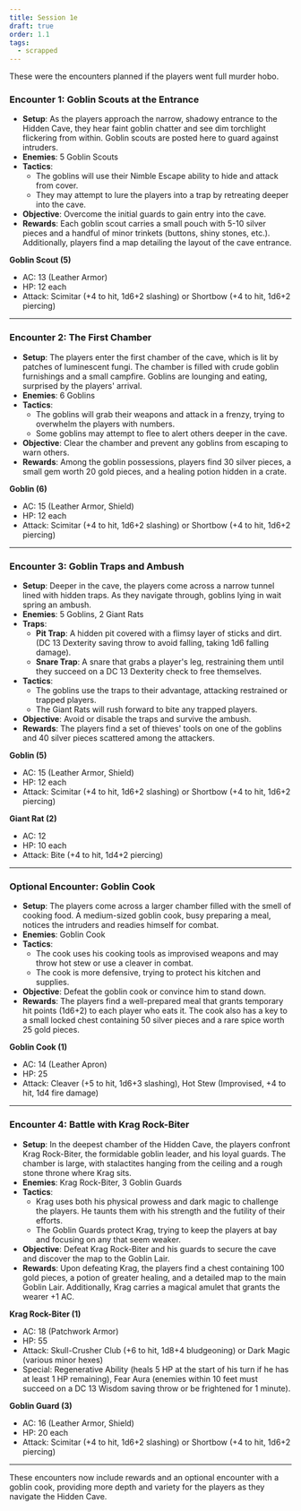 ```yaml
---
title: Session 1e
draft: true
order: 1.1
tags:
  - scrapped
---
```

These were the encounters planned if the players went full murder hobo.

### Encounter 1: Goblin Scouts at the Entrance

- **Setup**: As the players approach the narrow, shadowy entrance to the Hidden Cave, they hear faint goblin chatter and see dim torchlight flickering from within. Goblin scouts are posted here to guard against intruders.
- **Enemies**: 5 Goblin Scouts
- **Tactics**:
  - The goblins will use their Nimble Escape ability to hide and attack from cover.
  - They may attempt to lure the players into a trap by retreating deeper into the cave.
- **Objective**: Overcome the initial guards to gain entry into the cave.
- **Rewards**: Each goblin scout carries a small pouch with 5-10 silver pieces and a handful of minor trinkets (buttons, shiny stones, etc.). Additionally, players find a map detailing the layout of the cave entrance.

**Goblin Scout (5)**

- AC: 13 (Leather Armor)
- HP: 12 each
- Attack: Scimitar (+4 to hit, 1d6+2 slashing) or Shortbow (+4 to hit, 1d6+2 piercing)

---

### Encounter 2: The First Chamber

- **Setup**: The players enter the first chamber of the cave, which is lit by patches of luminescent fungi. The chamber is filled with crude goblin furnishings and a small campfire. Goblins are lounging and eating, surprised by the players' arrival.
- **Enemies**: 6 Goblins
- **Tactics**:
  - The goblins will grab their weapons and attack in a frenzy, trying to overwhelm the players with numbers.
  - Some goblins may attempt to flee to alert others deeper in the cave.
- **Objective**: Clear the chamber and prevent any goblins from escaping to warn others.
- **Rewards**: Among the goblin possessions, players find 30 silver pieces, a small gem worth 20 gold pieces, and a healing potion hidden in a crate.

**Goblin (6)**

- AC: 15 (Leather Armor, Shield)
- HP: 12 each
- Attack: Scimitar (+4 to hit, 1d6+2 slashing) or Shortbow (+4 to hit, 1d6+2 piercing)

---

### Encounter 3: Goblin Traps and Ambush

- **Setup**: Deeper in the cave, the players come across a narrow tunnel lined with hidden traps. As they navigate through, goblins lying in wait spring an ambush.
- **Enemies**: 5 Goblins, 2 Giant Rats
- **Traps**:
  - **Pit Trap**: A hidden pit covered with a flimsy layer of sticks and dirt. (DC 13 Dexterity saving throw to avoid falling, taking 1d6 falling damage).
  - **Snare Trap**: A snare that grabs a player's leg, restraining them until they succeed on a DC 13 Dexterity check to free themselves.
- **Tactics**:
  - The goblins use the traps to their advantage, attacking restrained or trapped players.
  - The Giant Rats will rush forward to bite any trapped players.
- **Objective**: Avoid or disable the traps and survive the ambush.
- **Rewards**: The players find a set of thieves' tools on one of the goblins and 40 silver pieces scattered among the attackers.

**Goblin (5)**

- AC: 15 (Leather Armor, Shield)
- HP: 12 each
- Attack: Scimitar (+4 to hit, 1d6+2 slashing) or Shortbow (+4 to hit, 1d6+2 piercing)

**Giant Rat (2)**

- AC: 12
- HP: 10 each
- Attack: Bite (+4 to hit, 1d4+2 piercing)

---

### Optional Encounter: Goblin Cook

- **Setup**: The players come across a larger chamber filled with the smell of cooking food. A medium-sized goblin cook, busy preparing a meal, notices the intruders and readies himself for combat.
- **Enemies**: Goblin Cook
- **Tactics**:
  - The cook uses his cooking tools as improvised weapons and may throw hot stew or use a cleaver in combat.
  - The cook is more defensive, trying to protect his kitchen and supplies.
- **Objective**: Defeat the goblin cook or convince him to stand down.
- **Rewards**: The players find a well-prepared meal that grants temporary hit points (1d6+2) to each player who eats it. The cook also has a key to a small locked chest containing 50 silver pieces and a rare spice worth 25 gold pieces.

**Goblin Cook (1)**

- AC: 14 (Leather Apron)
- HP: 25
- Attack: Cleaver (+5 to hit, 1d6+3 slashing), Hot Stew (Improvised, +4 to hit, 1d4 fire damage)

---

### Encounter 4: Battle with Krag Rock-Biter

- **Setup**: In the deepest chamber of the Hidden Cave, the players confront Krag Rock-Biter, the formidable goblin leader, and his loyal guards. The chamber is large, with stalactites hanging from the ceiling and a rough stone throne where Krag sits.
- **Enemies**: Krag Rock-Biter, 3 Goblin Guards
- **Tactics**:
  - Krag uses both his physical prowess and dark magic to challenge the players. He taunts them with his strength and the futility of their efforts.
  - The Goblin Guards protect Krag, trying to keep the players at bay and focusing on any that seem weaker.
- **Objective**: Defeat Krag Rock-Biter and his guards to secure the cave and discover the map to the Goblin Lair.
- **Rewards**: Upon defeating Krag, the players find a chest containing 100 gold pieces, a potion of greater healing, and a detailed map to the main Goblin Lair. Additionally, Krag carries a magical amulet that grants the wearer +1 AC.

**Krag Rock-Biter (1)**

- AC: 18 (Patchwork Armor)
- HP: 55
- Attack: Skull-Crusher Club (+6 to hit, 1d8+4 bludgeoning) or Dark Magic (various minor hexes)
- Special: Regenerative Ability (heals 5 HP at the start of his turn if he has at least 1 HP remaining), Fear Aura (enemies within 10 feet must succeed on a DC 13 Wisdom saving throw or be frightened for 1 minute).

**Goblin Guard (3)**

- AC: 16 (Leather Armor, Shield)
- HP: 20 each
- Attack: Scimitar (+4 to hit, 1d6+2 slashing) or Shortbow (+4 to hit, 1d6+2 piercing)

---

These encounters now include rewards and an optional encounter with a goblin cook, providing more depth and variety for the players as they navigate the Hidden Cave.
